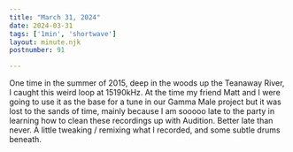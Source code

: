 ```yaml
---
title: "March 31, 2024"
date: 2024-03-31
tags: ['1min', 'shortwave']
layout: minute.njk
postnumber: 91

---
```


One time in the summer of 2015, deep in the woods up the Teanaway River, I caught this weird loop at 15190kHz. At the time my friend Matt and I were going to use it as the base for a tune in our Gamma Male project but it was lost to the sands of time, mainly because I am sooooo late to the party in learning how to clean these recordings up with Audition. Better late than never. A little tweaking / remixing what I recorded, and some subtle drums beneath.
